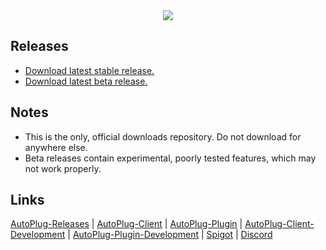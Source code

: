 <div align="center">
   <img src="https://i.imgur.com/BMpvtWP.png">
</div>

## Releases
- [Download latest stable release.](https://github.com/Osiris-Team/AutoPlug-Releases/raw/master/stable-builds/AutoPlug-Client.jar)
- [Download latest beta release.](https://github.com/Osiris-Team/AutoPlug-Releases/raw/master/beta-builds/AutoPlug-Client.jar) 

## Notes
- This is the only, official downloads repository. Do not download for anywhere else.
- Beta releases contain experimental, poorly tested features, which may not work properly.

## Links
    
<div>
   <p>
      <a href="https://github.com/Osiris-Team/AutoPlug-Releases">AutoPlug-Releases</a> |
      <a href="https://github.com/Osiris-Team/AutoPlug-Client">AutoPlug-Client</a> |
      <a href="https://github.com/Osiris-Team/AutoPlug-Plugin">AutoPlug-Plugin</a> |
      <a href="https://bit.ly/acprogress">AutoPlug-Client-Development</a> |
      <a href="https://bit.ly/approgress">AutoPlug-Plugin-Development</a> |
      <a href="https://www.spigotmc.org/members/osiristeam.935748/">Spigot</a> |
      <a href="https://discord.com/invite/GGNmtCC">Discord</a>
   </p>
</div>
